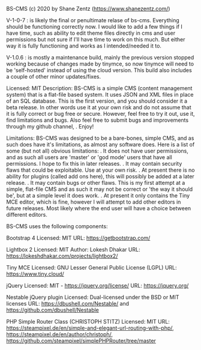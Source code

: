 BS-CMS (c) 2020 by Shane Zentz (https://www.shanezentz.com/)

V-1-0-7 : is likely the final or penultimate relase of bs-cms. Everything should be functioning correctly now. I would like to add a few things if I have time, such as ability to edit theme files directly in cms and user permissions but not sure if I'll have time to work on this much. But either way it is fully functioning and works as I intended/needed it to.

V-1.0.6 : is mostly a maintenance build, mainly the previous version stopped working because of changes made by tinymce, so now tinymce will need to be 'self-hosted' instead of using the cloud version. This build also includes a couple of other minor updates/fixes.

Licensed:    MIT
Description: BS-CMS is a simple CMS (content management system) that is a flat-file based system. It uses JSON and XML files
             in place of an SQL database. This is the first version, and you should consider it a beta release. In other words
			       use it at your own risk and do not assume that it is fully correct or bug free or secure. However, feel free
			       to try it out, use it, find limitations and bugs. Also feel free to submit bugs and improvements through my 
			       github channel, . Enjoy!
			 
Limitations: BS-CMS was designed to be a bare-bones, simple CMS, and as such does have it's limitations, as almost any
             software does. Here is a list of some (but not all) obvious limitations:
			      . It does not have user permissions, and as such all users are 'master' or 'god mode' users that have all
			        permissions. I hope to fix this in later releases.
			      . It may contain security flaws that could be exploitable. Use at your own risk.
			      . At present there is no ability for plugins (called add ons here), this will possibly be added at a later
			        release.
			      . It may contain bugs or other flaws. This is my first attempt at a simple, flat-file CMS and as such it may
			        not be correct or 'the way it should be', but at a simple level it does work.
			      . At present it only contains the Tiny MCE editor, which is fine, however I will attempt to add other editors in
			        future releases. Most likely where the end user will have a choice between different editors.


BS-CMS uses the following components:

Bootstrap 4
Licensed: MIT
URL: https://getbootstrap.com/

Lightbox 2
Licensed: MIT
Author: Lokesh Dhakar
URL: https://lokeshdhakar.com/projects/lightbox2/

Tiny MCE
Licensed: GNU Lesser General Public License (LGPL)
URL: https://www.tiny.cloud/

jQuery
Licensed: MIT - https://jquery.org/license/
URL: https://jquery.org/

Nestable jQuery plugin
Licensed: Dual-licensed under the BSD or MIT licenses
URL: https://dbushell.com/Nestable/  and  https://github.com/dbushell/Nestable

PHP Simple Router Class (CHRISTOPH STITZ)
Licensed: MIT
URL: https://steampixel.de/en/simple-and-elegant-url-routing-with-php/, https://steampixel.de/en/author/christoph/, https://github.com/steampixel/simplePHPRouter/tree/master
